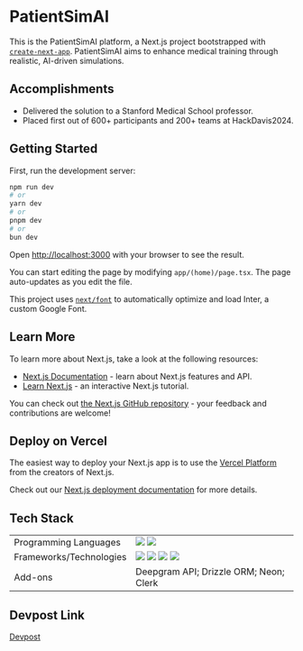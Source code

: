 # PatientSimAI

This is the PatientSimAI platform, a Next.js project bootstrapped with [`create-next-app`](https://github.com/vercel/next.js/tree/canary/packages/create-next-app). PatientSimAI aims to enhance medical training through realistic, AI-driven simulations.

## Accomplishments

- Delivered the solution to a Stanford Medical School professor.
- Placed first out of 600+ participants and 200+ teams at HackDavis2024.

## Getting Started

First, run the development server:

```bash
npm run dev
# or
yarn dev
# or
pnpm dev
# or
bun dev
```

Open [http://localhost:3000](http://localhost:3000) with your browser to see the result.

You can start editing the page by modifying `app/(home)/page.tsx`. The page auto-updates as you edit the file.

This project uses [`next/font`](https://nextjs.org/docs/basic-features/font-optimization) to automatically optimize and load Inter, a custom Google Font.

## Learn More

To learn more about Next.js, take a look at the following resources:

- [Next.js Documentation](https://nextjs.org/docs) - learn about Next.js features and API.
- [Learn Next.js](https://nextjs.org/learn) - an interactive Next.js tutorial.

You can check out [the Next.js GitHub repository](https://github.com/vercel/next.js/) - your feedback and contributions are welcome!

## Deploy on Vercel

The easiest way to deploy your Next.js app is to use the [Vercel Platform](https://vercel.com/new?utm_medium=default-template&filter=next.js&utm_source=create-next-app&utm_campaign=create-next-app-readme) from the creators of Next.js.

Check out our [Next.js deployment documentation](https://nextjs.org/docs/deployment) for more details.

## Tech Stack

<table>
  <tr>
    <td>Programming Languages</td>
    <td>
      <img src="https://img.shields.io/badge/-TypeScript-%2312100E.svg?logo=typescript&style=flat-square&logoColor=yellow"/>
      <img src="https://img.shields.io/badge/-TailwindCSS-%231a202c?style=flat-square&logo=tailwind-css"/>
    </td>
  </tr>
  <tr>
    <td>Frameworks/Technologies</td>
    <td>
      <img src="https://img.shields.io/badge/React-%2320232a.svg?style=flat-square&logo=react&logoColor=%2361DAFB"/>
      <img src="https://img.shields.io/badge/Next.js-000000?style=flat-square&logo=next.js&logoColor=white"/>
      <img src="https://img.shields.io/badge/Vercel-%23000000.svg?style=flat-square&logo=vercel"/>
      <img src="https://img.shields.io/badge/PostgreSQL-316192?style=flat-square&logo=postgresql&logoColor=white"/>
    </td>
  </tr>
  <tr>
    <td>Add-ons</td>
    <td>
      Deepgram API;
      Drizzle ORM;
      Neon;
      Clerk
    </td>
  </tr>
</table>

## Devpost Link

[Devpost](https://devpost.com/software/patientsimai)
